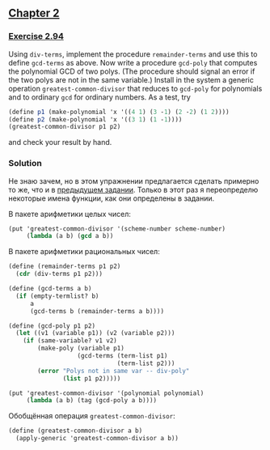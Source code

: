 ## [Chapter 2](../index.md#2-Building-Abstractions-with-Data)

### [Exercise 2.94](https://mitpress.mit.edu/sites/default/files/sicp/full-text/book/book-Z-H-18.html#%_thm_2.94)

Using `div-terms`, implement the procedure `remainder-terms` and use this to define `gcd-terms` as above. Now write a procedure `gcd-poly` that computes the polynomial GCD of two polys. (The procedure should signal an error if the two polys are not in the same variable.) Install in the system a generic operation `greatest-common-divisor` that reduces to `gcd-poly` for polynomials and to ordinary `gcd` for ordinary numbers. As a test, try

```scheme
(define p1 (make-polynomial 'x '((4 1) (3 -1) (2 -2) (1 2))))
(define p2 (make-polynomial 'x '((3 1) (1 -1))))
(greatest-common-divisor p1 p2)
```

and check your result by hand.

### Solution

Не знаю зачем, но в этом упражнении предлагается сделать примерно то же, что и в [предыдущем задании][1]. Только в этот раз я переопределю некоторые имена функции, как они определены в задании.

В пакете арифметики целых чисел:

```scheme
(put 'greatest-common-divisor '(scheme-number scheme-number)
     (lambda (a b) (gcd a b))
```

В пакете арифметики рациональных чисел:

```scheme
(define (remainder-terms p1 p2)
  (cdr (div-terms p1 p2)))

(define (gcd-terms a b)
  (if (empty-termlist? b)
      a
      (gcd-terms b (remainder-terms a b))))

(define (gcd-poly p1 p2)
  (let ((v1 (variable p1)) (v2 (variable p2)))
    (if (same-variable? v1 v2)
        (make-poly (variable p1)
                   (gcd-terms (term-list p1)
                              (term-list p2)))
        (error "Polys not in same var -- div-poly" 
               (list p1 p2)))))

(put 'greatest-common-divisor '(polynomial polynomial)
     (lambda (a b) (tag (gcd-poly a b))))
```

Обобщённая операция `greatest-common-divisor`:

```scheme
(define (greatest-common-divisor a b)
  (apply-generic 'greatest-common-divisor a b))
```

[1]: ./Exercise%202.93.md

